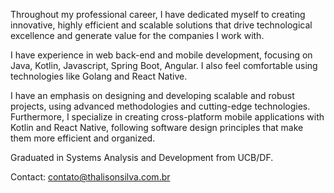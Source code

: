 Throughout my professional career, I have dedicated myself to creating innovative, highly efficient and scalable solutions that drive technological excellence and generate value for the companies I work with.

I have experience in web back-end and mobile development, focusing on Java, Kotlin, Javascript, Spring Boot, Angular. I also feel comfortable using technologies like Golang and React Native.

I have an emphasis on designing and developing scalable and robust projects, using advanced methodologies and cutting-edge technologies. Furthermore, I specialize in creating cross-platform mobile applications with Kotlin and React Native, following software design principles that make them more efficient and organized.

Graduated in Systems Analysis and Development from UCB/DF.

Contact: contato@thalisonsilva.com.br
